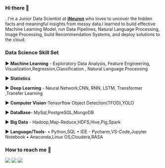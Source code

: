 ### Hi there 👋
.
I'm a Junior Data Scientist at [**iNeuron**](https://ineuron.ai/) who loves to uncover the hidden facts and meaningful insights from messy data.I learned to build effective Machine Learning Model, run Data Pipelines, Natural Language Processing, Image Processing, build Recommendation Systems, and deploy solutions to the cloud.


### Data Science Skill Set

► **Machine Learning** - Exploratory Data Analysis, Feature Engineering, Visualization,Regression,Classification , Natural Language Processing

► **Statistics**

► **Deep Learning** - Neural Network,CNN, RNN, LSTM, Transformer ,Transfer Learning

► **Computer Vision**-Tensorflow Object Detection(TFOD),YOLO

► **DataBase**- MySql,PostgreSQL,MongoDB

► **Big Data** - Hadoop,Map-Reduce,HDFS,Hive,Pig,Spark

► **Language/Tools**-
• Python,SQL
• IDE - Pycharm,VS-Code,Jupyter Notebook
• Anaconda,Linux OS,Cloudera,RASA



### How to reach me 📱


[<img target="_blank" src="https://img.icons8.com/cotton/64/000000/whatsapp--v4.png"/>](https://wa.me/918770293022) [<img target="_blank" src="https://img.icons8.com/doodle/64/000000/skype--v1.png"/>](https://join.skype.com/invite/UK9Srizb86oJ) [<img target="_blank" src="https://img.icons8.com/doodle/64/000000/linkedin-circled.png"/>](https://www.linkedin.com/in/harshit777/)
